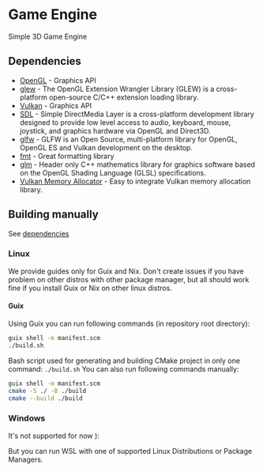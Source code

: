 # Game Engine

Simple 3D Game Engine

## Dependencies

- [OpenGL](https://opengl.org) - Graphics API
- [glew](https://glew.sourceforge.net) - The OpenGL Extension Wrangler Library (GLEW) is a cross-platform open-source C/C++ extension loading library.
- [Vulkan](https://vulkan.org) - Graphics API
- [SDL](https://www.libsdl.org) - Simple DirectMedia Layer is a cross-platform development library designed to provide low level access to audio, keyboard, mouse, joystick, and graphics hardware via OpenGL and Direct3D.
- [glfw](https://www.glfw.org) - GLFW is an Open Source, multi-platform library for OpenGL, OpenGL ES and Vulkan development on the desktop.
- [fmt](https://github.com/fmtlib/fmt) - Great formatting library
- [glm](https://github.com/g-truc/glm) - Header only C++ mathematics library for graphics software based on the OpenGL Shading Language (GLSL) specifications.
- [Vulkan Memory Allocator](https://github.com/GPUOpen-LibrariesAndSDKs/VulkanMemoryAllocator) - Easy to integrate Vulkan memory allocation library.

## Building manually

See [dependencies](#dependencies)

### Linux

We provide guides only for Guix and Nix. Don't create issues if you have problem
on other distros with other package manager, but all should work fine if you install Guix
or Nix on other linux distros.

#### Guix

Using Guix you can run following commands (in repository root directory):
```bash
guix shell -m manifest.scm
./build.sh
```

Bash script used for generating and building CMake project in only one command: `./build.sh`
You can also run following commands manually:
```bash
guix shell -m manifest.scm
cmake -S ./ -B ./build
cmake --build ./build
```

### Windows

It's not supported for now ):

But you can run WSL with one of supported Linux Distributions or Package Managers.

